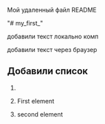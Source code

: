 Мой удаленный файл README

"# my_first_"  

добавили текст локально комп

добавили текст через браузер




## Добавили список      
1. 
2. First element

4. second element
    
